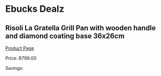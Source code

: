 
# Ebucks Dealz
## Risoli La Gratella Grill Pan with wooden handle and diamond coating base 36x26cm
[Product Page](https://www.ebucks.com/web/shop/productSelected.do?prodId=1162495967&catId=704983235)

Price: R799.00

Savings: 


	